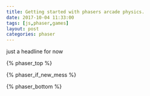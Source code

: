 ```yaml
---
title: Getting started with phasers arcade physics.
date: 2017-10-04 11:33:00
tags: [js,phaser,games]
layout: post
categories: phaser
---
```


just a headline for now

<!-- more -->

{% phaser_top %}

{% phaser_if_new_mess %}

{% phaser_bottom %}